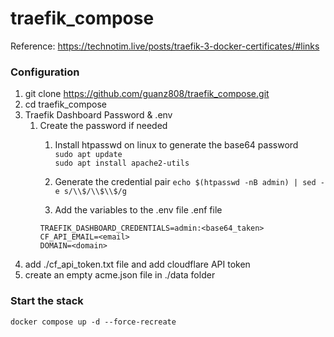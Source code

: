 # traefik_compose

Reference: https://technotim.live/posts/traefik-3-docker-certificates/#links

### Configuration
1. git clone https://github.com/guanz808/traefik_compose.git
1. cd traefik_compose
1. Traefik Dashboard Password & .env
    1. Create the password if needed
        1. Install htpasswd on linux to generate the base64 password  
           `sudo apt update`  
           `sudo apt install apache2-utils`  
    
        1. Generate the credential pair
        `echo $(htpasswd -nB admin) | sed -e s/\\$/\\$\\$/g`
        1. Add the variables to the .env file
        .enf file
        ```
        TRAEFIK_DASHBOARD_CREDENTIALS=admin:<base64_taken>
        CF_API_EMAIL=<email>
        DOMAIN=<domain>
        ````
1. add ./cf_api_token.txt file and add cloudflare API token
1. create an empty acme.json file in ./data folder

### Start the stack
`docker compose up -d --force-recreate`


